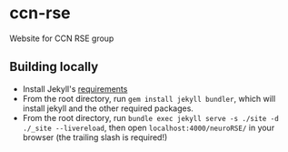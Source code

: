 # ccn-rse

Website for CCN RSE group

## Building locally

- Install Jekyll's [requirements](https://jekyllrb.com/docs/installation/)
- From the root directory, run `gem install jekyll bundler`, which will install
  jekyll and the other required packages.
- From the root directory, run `bundle exec jekyll serve -s ./site -d ./_site
  --livereload`, then open `localhost:4000/neuroRSE/` in your browser (the
  trailing slash is required!)
